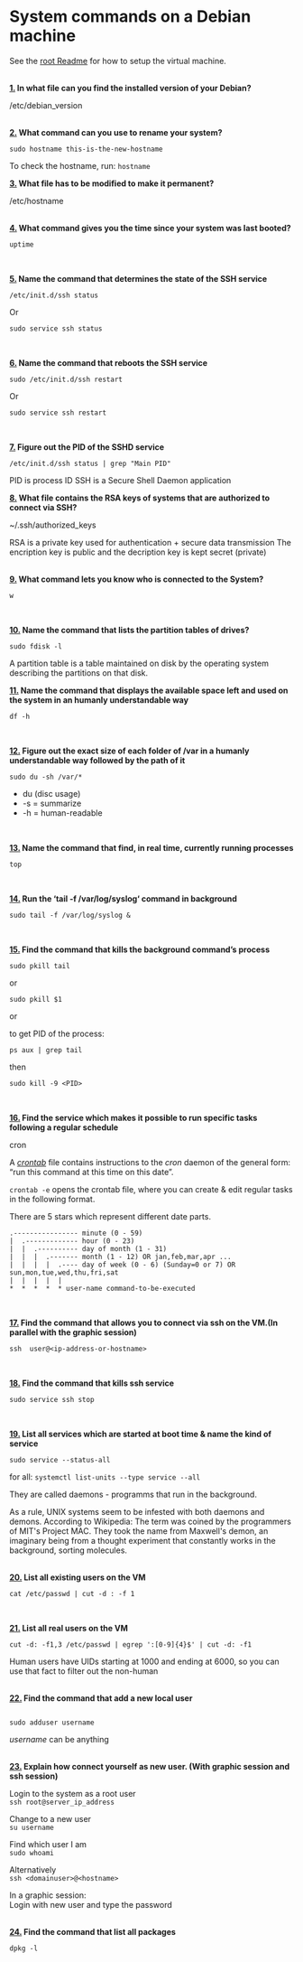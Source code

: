 # System commands on a Debian machine

See the [root Readme](https://github.com/dfinnis/init/blob/master/README.md) for how to setup the virtual machine.
<br>
<br>


**[1.](https://github.com/dfinnis/init/blob/master/system/01) In what file can you find the installed version of your Debian?**

/etc/debian_version
<br>
<br>


**[2.](https://github.com/dfinnis/init/blob/master/system/02) What command can you use to rename your system?**

```
sudo hostname this-is-the-new-hostname
```
To check the hostname, run: ```hostname```
<br>


**[3.](https://github.com/dfinnis/init/blob/master/system/03) What file has to be modified to make it permanent?**

/etc/hostname
<br>
<br>


**[4.](https://github.com/dfinnis/init/blob/master/system/04) What command gives you the time since your system was last booted?**

```
uptime
```
<br>


**[5.](https://github.com/dfinnis/init/blob/master/system/05) Name the command that determines the state of the SSH service**

```
/etc/init.d/ssh status
```
Or
```
sudo service ssh status
```
<br>


**[6.](https://github.com/dfinnis/init/blob/master/system/06) Name the command that reboots the SSH service**

```
sudo /etc/init.d/ssh restart
```
Or
```
sudo service ssh restart
```
<br>


**[7.](https://github.com/dfinnis/init/blob/master/system/07) Figure out the PID of the SSHD service**

```
/etc/init.d/ssh status | grep "Main PID"
```
PID is process ID
SSH is a Secure Shell Daemon application
<br>


**[8.](https://github.com/dfinnis/init/blob/master/system/08) What file contains the RSA keys of systems that are authorized to connect via SSH?**

~/.ssh/authorized_keys

RSA is a private key used for authentication +  secure data transmission
The encription key is public and the decription key is kept secret (private)
<br>
<br>


**[9.](https://github.com/dfinnis/init/blob/master/system/09) What command lets you know who is connected to the System?**

```
w
```
<br>


**[10.](https://github.com/dfinnis/init/blob/master/system/10) Name the command that lists the partition tables of drives?**

```
sudo fdisk -l
```
A partition table is a table maintained on disk by the operating system describing the partitions on that disk.
<br>


**[11.](https://github.com/dfinnis/init/blob/master/system/11) Name the command that displays the available space left and used on the system in an humanly understandable way**

```
df -h
```
<br>


**[12.](https://github.com/dfinnis/init/blob/master/system/12) Figure out the exact size of each folder of /var in a humanly understandable way followed by the path of it**

```
sudo du -sh /var/*
```
* du (disc usage) 
* -s = summarize
* -h = human-readable
<br>


**[13.](https://github.com/dfinnis/init/blob/master/system/13) Name the command that find, in real time, currently running processes**

```
top
```
<br>


**[14.](https://github.com/dfinnis/init/blob/master/system/14) Run the ‘tail -f /var/log/syslog‘ command in background**

```
sudo tail -f /var/log/syslog &
```
<br>


**[15.](https://github.com/dfinnis/init/blob/master/system/15) Find the command that kills the background command’s process**

```
sudo pkill tail
```
or
```
sudo pkill $1
```
or

to get PID of the process:
```
ps aux | grep tail
```
then
```
sudo kill -9 <PID>
```
<br>


**[16.](https://github.com/dfinnis/init/blob/master/system/16) Find the service which makes it possible to run specific tasks following a regular schedule**

cron

A [*crontab*](https://www.gnu.org/software/mcron/manual/html_node/Crontab-file.html) file contains instructions to the *cron* daemon of the general form: “run this command at this time on this date”.

```crontab -e``` opens the crontab file, where you can create & edit regular tasks in the following format.

There are 5 stars which represent different date parts.
```
.---------------- minute (0 - 59)  
|  .------------- hour (0 - 23)  
|  |  .---------- day of month (1 - 31)  
|  |  |  .------- month (1 - 12) OR jan,feb,mar,apr ...  
|  |  |  |  .---- day of week (0 - 6) (Sunday=0 or 7) OR sun,mon,tue,wed,thu,fri,sat  
|  |  |  |  |  
*  *  *  *  * user-name command-to-be-executed  
```
<br>


**[17.](https://github.com/dfinnis/init/blob/master/system/17) Find the command that allows you to connect via ssh on the VM.(In parallel with the graphic session)**

```
ssh  user@<ip-address-or-hostname>
```
<br>


**[18.](https://github.com/dfinnis/init/blob/master/system/18) Find the command that kills ssh service**

```
sudo service ssh stop
```
<br>


**[19.](https://github.com/dfinnis/init/blob/master/system/19) List all services which are started at boot time & name the kind of service**

```
sudo service --status-all
```

for all: ```systemctl list-units --type service --all```

They are called daemons - programms that run in the background.

As a rule, UNIX systems seem to be infested with both daemons and demons. According to Wikipedia: The term was coined by the programmers of MIT's Project MAC. They took the name from Maxwell's demon, an imaginary being from a thought experiment that constantly works in the background, sorting molecules.
<br>
<br>


**[20.](https://github.com/dfinnis/init/blob/master/system/20) List all existing users on the VM**

```
cat /etc/passwd | cut -d : -f 1
```
<br>


**[21.](https://github.com/dfinnis/init/blob/master/system/21) List all real users on the VM**

```
cut -d: -f1,3 /etc/passwd | egrep ':[0-9]{4}$' | cut -d: -f1
```
Human users have UIDs starting at 1000 and ending at 6000, so you can use that fact to filter out the non-human
<br>
<br>

**[22.](https://github.com/dfinnis/init/blob/master/system/22) Find the command that add a new local user**

```

sudo adduser username
```
*username* can be anything
<br>
<br>


**[23.](https://github.com/dfinnis/init/blob/master/system/23) Explain how connect yourself as new user. (With graphic session and ssh session)**

Login to the system as a root user <br>
```ssh root@server_ip_address```

Change to a new user <br>
```su username```

Find which user I am <br>
```sudo whoami```

Alternatively <br>
```ssh <domainuser>@<hostname>```

In a graphic session: <br>
Login with new user and type the password
<br>
<br>


**[24.](https://github.com/dfinnis/init/blob/master/system/24) Find the command that list all packages**

```
dpkg -l
```

